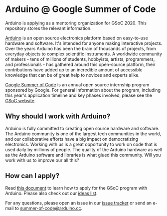 # Arduino @ Google Summer of Code

Arduino is applying as a mentoring organization for GSoC 2020. This repository stores the relevant information.

[Arduino](https://arduino.cc) is an open source electronics platform based on easy-to-use hardware and software. It's intended for anyone making interactive projects. Over the years Arduino has been the brain of thousands of projects, from everyday objects to complex scientific instruments. A worldwide community of makers - tens of millions of students, hobbyists, artists, programmers, and professionals - has gathered around this open-source platform, their contributions have added up to an incredible amount of accessible knowledge that can be of great help to novices and experts alike.

[Google Summer of Code](https://summerofcode.withgoogle.com/) is an annual open source internship program sponsored by Google. For general information about the program, including this year's application timeline and key phases involved, please see the [GSoC website](https://summerofcode.withgoogle.com/how-it-works/).

## Why should I work with Arduino?

Arduino is fully committed to creating open source hardware and software. The Arduino community is one of the largest tech communities in the world, and our collaborative efforts have a big impact on democratizing electronics. Working with us is a great opportunity to work on code that is used daily by millions of people. The quality of the Arduino hardware as well as the Arduino software and libraries is what glued this community. Will you work with us to improve our all this?

## How can I apply?

Read [this document](how-to-apply.md) to learn how to apply for the GSoC program with Arduino. Please also check out our [ideas list](ideas.md).

For any questions, please open an issue in our [issue tracker](https://github.com/arduino/summer-of-code/issues) or send an e-mail to [summer-of-code@arduino.cc](mailto:summer-of-code@arduino.cc).


